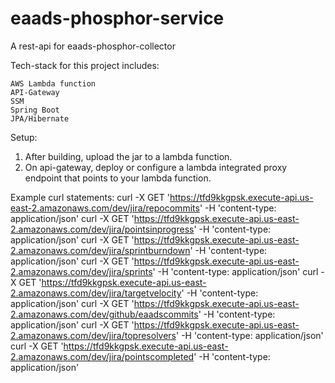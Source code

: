 # eaads-phosphor-service
A rest-api for eaads-phosphor-collector

Tech-stack for this project includes:

    AWS Lambda function
    API-Gateway
    SSM
    Spring Boot
    JPA/Hibernate

Setup:
1. After building, upload the jar to a lambda function.
2. On api-gateway, deploy or configure a lambda integrated proxy endpoint
that points to your lambda function.

Example curl statements:
curl -X GET 'https://tfd9kkgpsk.execute-api.us-east-2.amazonaws.com/dev/jira/repocommits'  -H 'content-type: application/json'
curl -X GET 'https://tfd9kkgpsk.execute-api.us-east-2.amazonaws.com/dev/jira/pointsinprogress'  -H 'content-type: application/json'
curl -X GET 'https://tfd9kkgpsk.execute-api.us-east-2.amazonaws.com/dev/jira/sprintburndown'  -H 'content-type: application/json'
curl -X GET 'https://tfd9kkgpsk.execute-api.us-east-2.amazonaws.com/dev/jira/sprints'  -H 'content-type: application/json'
curl -X GET 'https://tfd9kkgpsk.execute-api.us-east-2.amazonaws.com/dev/jira/targetvelocity'  -H 'content-type: application/json'
curl -X GET 'https://tfd9kkgpsk.execute-api.us-east-2.amazonaws.com/dev/github/eaadscommits'  -H 'content-type: application/json'
curl -X GET 'https://tfd9kkgpsk.execute-api.us-east-2.amazonaws.com/dev/jira/topresolvers'  -H 'content-type: application/json'
curl -X GET 'https://tfd9kkgpsk.execute-api.us-east-2.amazonaws.com/dev/jira/pointscompleted'  -H 'content-type: application/json'

